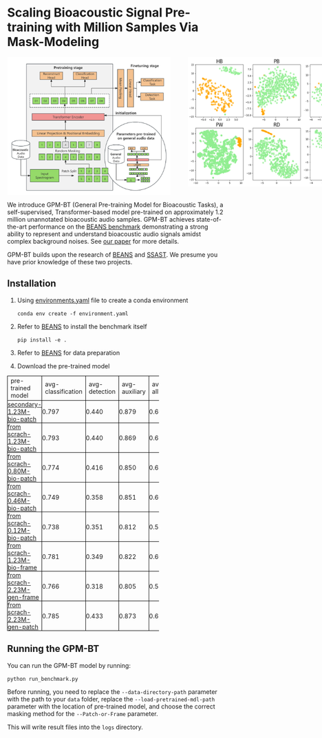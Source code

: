 # Scaling Bioacoustic Signal Pre-training with Million Samples Via Mask-Modeling

<div style="display: flex; justify-content: space-around;">  
    <img src="./GPM-BT5.png" alt="GPM-BT5图片" style="width: 380px; height: 320px;margin-right: 40px;">  
    <img src="./tSNE.png" alt="tSNE图片" style="width: 400px; height: 300px;">  
</div>


We introduce GPM-BT (General Pre-training Model for Bioacoustic Tasks), a self-supervised, Transformer-based model pre-trained on approximately 1.2 million unannotated bioacoustic audio samples. GPM-BT achieves state-of-the-art performance on the [BEANS benchmark](https://github.com/earthspecies/beans) demonstrating a strong ability to represent and understand bioacoustic audio signals amidst complex background noises. See [our paper]() for more details.

GPM-BT builds upon the research of [BEANS](https://github.com/earthspecies/beans) and [SSAST](https://github.com/YuanGongND/ssast). We presume you have prior knowledge of these two projects.


## Installation

1. Using [environments.yaml](https://github.com/colaudiolab/GPM-BT/blob/master/environment.yaml) file to create a conda environment 
	
	```
	conda env create -f environment.yaml
	```

2. Refer to [BEANS](https://github.com/earthspecies/beans) to install the benchmark itself

	```
	pip install -e .
	```

3. Refer to [BEANS](https://github.com/earthspecies/beans) for data preparation


4. Download the pre-trained model
<table style="border-collapse: collapse; width: 70%;">  
<thead>  
  <tr>  
    <td style="border: 1px solid black; padding: 2;">pre-trained model</th>  
    <td style="border: 1px solid black; padding: 2;">avg-classification</th>  
    <td style="border: 1px solid black; padding: 2;">avg-detection</th>  
    <td style="border: 1px solid black; padding: 2;">avg-auxiliary</th>  
	<td style="border: 1px solid black; padding: 2;">avg-all</th>
  </tr>  
</thead>  
<tbody>  
  <tr>  
    <td style="border: 1px solid black; padding: 0;">
	<a href="https://pan.baidu.com/s/1KTngJnnyqF_ltCWm1BJ4IQ?pwd=bctu">secondary-1.23M-bio-patch</a>
	</th>  
    <td style="border: 1px solid black; padding: 0;">0.797</td>  
    <td style="border: 1px solid black; padding: 0;">0.440</td>  
    <td style="border: 1px solid black; padding: 0;">0.879</td>
	<td style="border: 1px solid black; padding: 0;">0.662</td>   
  </tr>  
  <tr>  
    <td style="border: 1px solid black; padding: 0;">
	<a href="https://pan.baidu.com/s/1X5Maiv9eD2UrNiSRAtgvuw?pwd=x8ag">from scrach-1.23M-bio-patch</a>
	</th>  
    <td style="border: 1px solid black; padding: 0;">0.793</td>  
    <td style="border: 1px solid black; padding: 0;">0.440</td>  
    <td style="border: 1px solid black; padding: 0;">0.869</td>
	<td style="border: 1px solid black; padding: 0;">0.658</td>  
  </tr> 
  <tr>  
    <td style="border: 1px solid black; padding: 0;">
	<a href="https://pan.baidu.com/s/1UXS3utNETpXavpgHBN4g4Q?pwd=x6qu">from scrach-0.80M-bio-patch</a>
	</th>  
    <td style="border: 1px solid black; padding: 0;">0.774</td>  
    <td style="border: 1px solid black; padding: 0;">0.416</td>  
    <td style="border: 1px solid black; padding: 0;">0.850</td>
	<td style="border: 1px solid black; padding: 0;">0.637</td>  
  </tr>
  <tr>  
    <td style="border: 1px solid black; padding: 0;">
	<a href="https://pan.baidu.com/s/19XbT19RhA6-Fu_WdsiUNnQ?pwd=xieb">from scrach-0.46M-bio-patch</a>
	</th>  
    <td style="border: 1px solid black; padding: 0;">0.749</td>  
    <td style="border: 1px solid black; padding: 0;">0.358</td>  
    <td style="border: 1px solid black; padding: 0;">0.851</td>
	<td style="border: 1px solid black; padding: 0;">0.603</td>  
  </tr> 
  <tr>  
    <td style="border: 1px solid black; padding: 0;">
	<a href="https://pan.baidu.com/s/1d9gAwfBrgLkF6DlRIyEGsA?pwd=7rce">from scrach-0.12M-bio-patch</a>
	</th>  
    <td style="border: 1px solid black; padding: 0;">0.738</td>  
    <td style="border: 1px solid black; padding: 0;">0.351</td>  
    <td style="border: 1px solid black; padding: 0;">0.812</td>
	<td style="border: 1px solid black; padding: 0;">0.589</td>  
  </tr> 
  <tr>  
    <td style="border: 1px solid black; padding: 0;">
	<a href="https://pan.baidu.com/s/12ksF3CKejhY-g32MtvU3hg?pwd=iebd">from scrach-1.23M-bio-frame</a>
	</th>  
    <td style="border: 1px solid black; padding: 0;">0.781</td>  
    <td style="border: 1px solid black; padding: 0;">0.349</td>  
    <td style="border: 1px solid black; padding: 0;">0.822</td>
	<td style="border: 1px solid black; padding: 0;">0.608</td>  
  </tr> 
  <tr>  
    <td style="border: 1px solid black; padding: 0;">
	<a href="https://pan.baidu.com/s/1CMd74Ws0ZTYkTcjCjyjS4g?pwd=r5kw">from scrach-2.23M-gen-frame</a>
	</th>  
    <td style="border: 1px solid black; padding: 0;">0.766</td>  
    <td style="border: 1px solid black; padding: 0;">0.318</td>  
    <td style="border: 1px solid black; padding: 0;">0.805</td>
	<td style="border: 1px solid black; padding: 0;">0.586</td>  
  </tr> 
  <tr>  
    <td style="border: 1px solid black; padding: 0;">
	<a href="https://pan.baidu.com/s/1Mbv8GhfUWLSp6ZX4LXho_g?pwd=mk95">from scrach-2.23M-gen-patch</a>
	</th>  
    <td style="border: 1px solid black; padding: 0;">0.785</td>  
    <td style="border: 1px solid black; padding: 0;">0.433</td>  
    <td style="border: 1px solid black; padding: 0;">0.873</td>
	<td style="border: 1px solid black; padding: 0;">0.653</td>  
  </tr> 
<t/body>  
</table>

## Running the GPM-BT
You can run the GPM-BT model by running:

```
python run_benchmark.py
```

Before running, you need to replace the `--data-directory-path` parameter with the path to your `data` folder, replace the `--load-pretrained-mdl-path` parameter with the location of pre-trained model, and choose the correct masking method for the `--Patch-or-Frame` parameter.

This will write result files into the `logs` directory.
